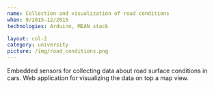 ```yaml
---
name: Collection and visualization of road conditions
when: 9/2015–12/2015
technologies: Arduino, MEAN stack

layout: col-2
category: university
picture: /img/road_conditions.png
---
```


Embedded sensors for collecting data about road surface conditions in cars. Web application for visualizing the data on top a map view.